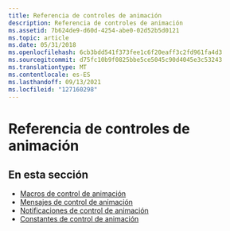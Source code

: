 ```yaml
---
title: Referencia de controles de animación
description: Referencia de controles de animación
ms.assetid: 7b624de9-d60d-4254-abe0-02d52b5d0121
ms.topic: article
ms.date: 05/31/2018
ms.openlocfilehash: 6cb3bdd541f373fee1c6f20eaff3c2fd961fa4d3
ms.sourcegitcommit: d75fc10b9f0825bbe5ce5045c90d4045e3c53243
ms.translationtype: MT
ms.contentlocale: es-ES
ms.lasthandoff: 09/13/2021
ms.locfileid: "127160298"
---
```

# <a name="animation-control-reference"></a>Referencia de controles de animación

## <a name="in-this-section"></a>En esta sección

-   [Macros de control de animación](bumper-animation-control-reference-macros.md)
-   [Mensajes de control de animación](bumper-animation-control-reference-messages.md)
-   [Notificaciones de control de animación](bumper-animation-control-reference-notifications.md)
-   [Constantes de control de animación](bumper-animation-control-reference-constants.md)

 

 




